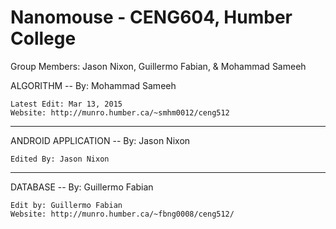 # Nanomouse - CENG604, Humber College
 Group Members: Jason Nixon, Guillermo Fabian, & Mohammad Sameeh

 
 ALGORITHM -- By: Mohammad Sameeh
 
	Latest Edit: Mar 13, 2015
	Website: http://munro.humber.ca/~smhm0012/ceng512
 -------------------------------------------------
 
 ANDROID APPLICATION -- By: Jason Nixon

	Edited By: Jason Nixon
 -------------------------------------------------

 DATABASE -- By: Guillermo Fabian

	Edit by: Guillermo Fabian
	Website: http://munro.humber.ca/~fbng0008/ceng512/